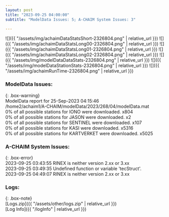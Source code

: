 ```yaml
---
layout: post
title: "2023-09-25 04:00:00"
subtitle: "ModelData Issues: 5; A-CHAIM System Issues: 3"

---
```


![]({{ "/assets/img/achaimDataStatsShort-2326804.png" | relative_url }})
![]({{ "/assets/img/achaimDataStatsLong00-2326804.png" | relative_url }})
![]({{ "/assets/img/achaimDataStatsLong01-2326804.png" | relative_url }})
![]({{ "/assets/img/achaimDataStatsLong02-2326804.png" | relative_url }})
![]({{ "/assets/img/modelDataDataStats-2326804.png" | relative_url }})
![]({{ "/assets/img/modelDataStationStats-2326804.png" | relative_url }})
![]({{ "/assets/img/achaimRunTime-2326804.png" | relative_url }})


### ModelData Issues:  
  
{: .box-warning}  
 ModelData report for 25-Sep-2023 04:15:46   
 /home2/achaim1/A-CHAIM/modelData/2023/268/04/modelData.mat   
 0% of all possible stations for IONO were downloaded. x804   
 0% of all possible stations for JASON were downloaded. x2   
 0% of all possible stations for SENTINEL were downloaded. x107   
 0% of all possible stations for KASI were downloaded. x5316   
 0% of all possible stations for KARTVERKET were downloaded. x5025   
  
### A-CHAIM System Issues:  
  
{: .box-error}  
2023-09-25 03:43:55 RINEX is neither version 2.xx or 3.xx  
2023-09-25 03:49:35 Undefined function or variable 'tecStruct'.  
2023-09-25 04:49:07 RINEX is neither version 2.xx or 3.xx  

### Logs:  
  
{: .box-note}  
[Logs.zip]({{ "/assets/other/logs.zip" | relative_url }})  
[Log Info]({{ "/logInfo" | relative_url }})  

